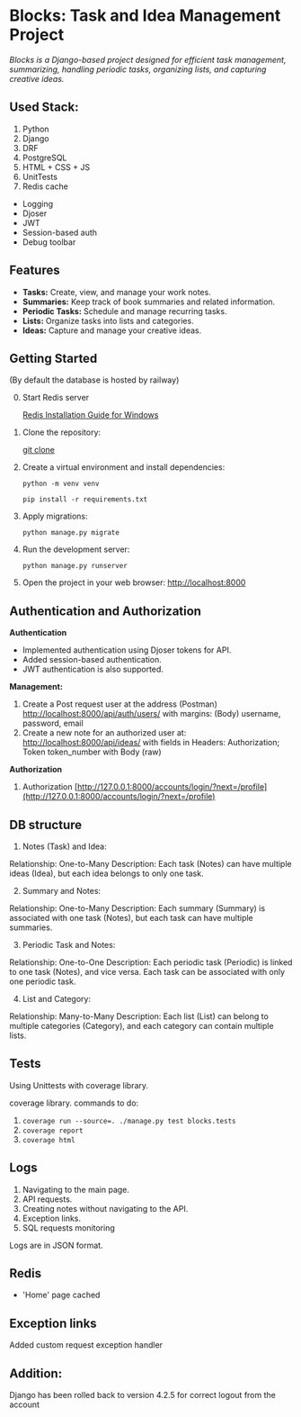 # Blocks: Task and Idea Management Project

_Blocks is a Django-based project designed for efficient task management, summarizing, handling periodic tasks, organizing lists, and capturing creative ideas._

## Used Stack:

1) Python
2) Django
3) DRF
4) PostgreSQL
5) HTML + CSS + JS
6) UnitTests 
7) Redis cache

- Logging
- Djoser 
- JWT 
- Session-based auth
- Debug toolbar

## Features

- **Tasks:** Create, view, and manage your work notes.
- **Summaries:** Keep track of book summaries and related information.
- **Periodic Tasks:** Schedule and manage recurring tasks.
- **Lists:** Organize tasks into lists and categories.
- **Ideas:** Capture and manage your creative ideas.

## Getting Started

(By default the database is hosted by railway)

0. Start Redis server

   [Redis Installation Guide for Windows](https://redis.io/docs/install/install-redis/install-redis-on-windows/)

1. Clone the repository:

   [git clone](https://github.com/Bakachuba/Block.git)

2. Create a virtual environment and install dependencies:

   `python -m venv venv`

   `pip install -r requirements.txt`

3. Apply migrations:

   `python manage.py migrate`

4. Run the development server:

   `python manage.py runserver`

5. Open the project in your web browser:
   [http://localhost:8000](http://localhost:8000)

## Authentication and Authorization

**Authentication**

- Implemented authentication using Djoser tokens for API.
- Added session-based authentication.
- JWT authentication is also supported.

**Management:**

1) Create a Post request user at the address (Postman)
   [http://localhost:8000/api/auth/users/](http://localhost:8000/api/auth/users/)
   with margins: (Body)
   username, password, email
2) Create a new note for an authorized user at:
   [http://localhost:8000/api/ideas/](http://localhost:8000/api/ideas/)
   with fields in Headers:
   Authorization; Token token_number
   with Body (raw)

**Authorization**

1) Authorization
   [http://127.0.0.1:8000/accounts/login/?next=/profile](http://127.0.0.1:8000/accounts/login/?next=/profile)

## DB structure

1. Notes (Task) and Idea:

Relationship: One-to-Many
Description: Each task (Notes) can have multiple ideas (Idea), but each idea belongs to only one task.

2. Summary and Notes:

Relationship: One-to-Many
Description: Each summary (Summary) is associated with one task (Notes), but each task can have multiple summaries.

3. Periodic Task and Notes:

Relationship: One-to-One
Description: Each periodic task (Periodic) is linked to one task (Notes), and vice versa. Each task can be associated
with only one periodic task.

4. List and Category:

Relationship: Many-to-Many
Description: Each list (List) can belong to multiple categories (Category), and each category can contain multiple
lists.

## Tests

Using Unittests with coverage library.

coverage library.
commands to do:

1) `coverage run --source=. ./manage.py test blocks.tests`
2) `coverage report`
3) `coverage html`

## Logs

1) Navigating to the main page.
2) API requests.
3) Creating notes without navigating to the API.
4) Exception links.
5) SQL requests monitoring

Logs are in JSON format.

## Redis

- 'Home' page cached

## Exception links

Added custom request exception handler

## Addition:

Django has been rolled back to version 4.2.5 for correct logout from the account
